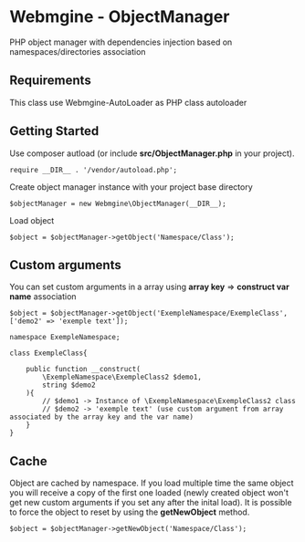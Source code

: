 # Webmgine - ObjectManager

PHP object manager with dependencies injection based on namespaces/directories association

## Requirements

This class use Webmgine-AutoLoader as PHP class autoloader

## Getting Started

Use composer autload (or include **src/ObjectManager.php** in your project).
```
require __DIR__ . '/vendor/autoload.php';
```

Create object manager instance with your project base directory
```
$objectManager = new Webmgine\ObjectManager(__DIR__);
```

Load object
```
$object = $objectManager->getObject('Namespace/Class');
```

## Custom arguments

You can set custom arguments in a array using **array key** => **construct var name** association
```
$object = $objectManager->getObject('ExempleNamespace/ExempleClass', ['demo2' => 'exemple text']);
```
```
namespace ExempleNamespace;

class ExempleClass{

    public function __construct(
        \ExempleNamespace\ExempleClass2 $demo1,
        string $demo2
    ){
        // $demo1 -> Instance of \ExempleNamespace\ExempleClass2 class
        // $demo2 -> 'exemple text' (use custom argument from array associated by the array key and the var name)
    }
}
```

## Cache

Object are cached by namespace. If you load multiple time the same object you will receive a copy of the first one loaded (newly created object won't get new custom arguments if you set any after the inital load). It is possible to force the object to reset by using the **getNewObject** method.
```
$object = $objectManager->getNewObject('Namespace/Class');
```